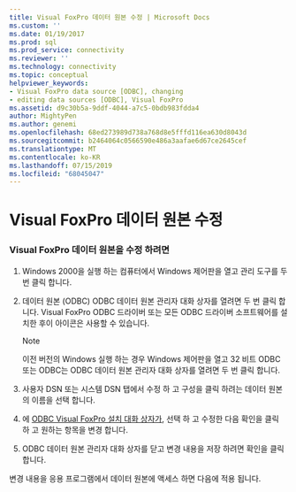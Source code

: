 ```yaml
---
title: Visual FoxPro 데이터 원본 수정 | Microsoft Docs
ms.custom: ''
ms.date: 01/19/2017
ms.prod: sql
ms.prod_service: connectivity
ms.reviewer: ''
ms.technology: connectivity
ms.topic: conceptual
helpviewer_keywords:
- Visual FoxPro data source [ODBC], changing
- editing data sources [ODBC], Visual FoxPro
ms.assetid: d9c30b5a-9ddf-4044-a7c5-0bdb983fdda4
author: MightyPen
ms.author: genemi
ms.openlocfilehash: 68ed273989d738a768d8e5fffd116ea630d8043d
ms.sourcegitcommit: b2464064c0566590e486a3aafae6d67ce2645cef
ms.translationtype: MT
ms.contentlocale: ko-KR
ms.lasthandoff: 07/15/2019
ms.locfileid: "68045047"
---
```

# <a name="modifying-a-visual-foxpro-data-source"></a>Visual FoxPro 데이터 원본 수정
### <a name="to-modify-a-visual-foxpro-data-source"></a>Visual FoxPro 데이터 원본을 수정 하려면  
  
1.  Windows 2000을 실행 하는 컴퓨터에서 Windows 제어판을 열고 관리 도구를 두 번 클릭 합니다.  
  
2.  데이터 원본 (ODBC) ODBC 데이터 원본 관리자 대화 상자를 열려면 두 번 클릭 합니다. Visual FoxPro ODBC 드라이버 또는 모든 ODBC 드라이버 소프트웨어를 설치한 후이 아이콘은 사용할 수 있습니다.  
  
    > [!NOTE]  
    >  이전 버전의 Windows 실행 하는 경우 Windows 제어판을 열고 32 비트 ODBC 또는 ODBC는 ODBC 데이터 원본 관리자 대화 상자를 열려면 두 번 클릭 합니다.  
  
3.  사용자 DSN 또는 시스템 DSN 탭에서 수정 하 고 구성을 클릭 하려는 데이터 원본의 이름을 선택 합니다.  
  
4.  에 [ODBC Visual FoxPro 설치 대화 상자가](../../odbc/microsoft/odbc-visual-foxpro-setup-dialog-box.md), 선택 하 고 수정한 다음 확인을 클릭 하 고 원하는 항목을 변경 합니다.  
  
5.  ODBC 데이터 원본 관리자 대화 상자를 닫고 변경 내용을 저장 하려면 확인을 클릭 합니다.  
  
 변경 내용을 응용 프로그램에서 데이터 원본에 액세스 하면 다음에 적용 됩니다.
